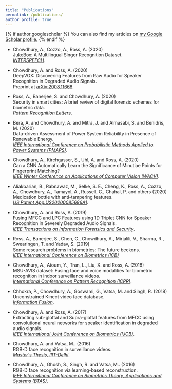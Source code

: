 ```yaml
---
title: "Publications"
permalink: /publications/
author_profile: true
---
```


{% if author.googlescholar %}
  You can also find my articles on <u><a href="{{author.googlescholar}}">my Google Scholar profile</a>.</u>
{% endif %}


-	Chowdhury, A., Cozzo, A., Ross, A. (2020) <br>
JukeBox: A Multilingual Singer Recognition Dataset. <br>
[*INTERSPEECH*](https://www.isca-speech.org/archive/Interspeech_2020/pdfs/2972.pdf).

- Chowdhury, A. and Ross, A. (2020) <br>
DeepVOX: Discovering Features from Raw Audio for Speaker Recognition in Degraded Audio Signals. <br>
Preprint at [arXiv:2008.11668](https://arxiv.org/abs/2008.11668).

- Ross, A., Banerjee, S. and Chowdhury, A. (2020) <br>
Security in smart cities: A brief review of digital forensic schemes for biometric data. <br>
[*Pattern Recognition Letters*](https://www.sciencedirect.com/science/article/abs/pii/S0167865520302555).

- Bera, A. and Chowdhury, A. and Mitra, J. and Almasabi, S. and Benidris, M. (2020) <br>
Data-driven Assessment of Power System Reliability in Presence of Renewable Energy. <br>
[*IEEE International Conference on Probabilistic Methods Applied to Power Systems (PMAPS)*](https://ieeexplore.ieee.org/abstract/document/9183481).

- Chowdhury, A., Kirchgasser, S., Uhl, A. and Ross, A. (2020) <br>
Can a CNN Automatically Learn the Significance of Minutiae Points for Fingerprint Matching? <br>
[*IEEE Winter Conference on Applications of Computer Vision (WACV)*](https://openaccess.thecvf.com/content_WACV_2020/papers/Chowdhury_Can_a_CNN_Automatically_Learn_the_Significance_of_Minutiae_Points_WACV_2020_paper.pdf).

- Aliakbarian, B., Rabnawaz, M., Selke, S. E., Cheng, K., Ross, A., Cozzo, A., Chowdhury, A., Tamayol, A., Russell, C., Chahal, P. and others (2020) <br> 
Medication bottle with anti-tampering features. <br>
[*US Patent App:US20200085686A1*](https://patents.google.com/patent/US20200085686A1/en).

- Chowdhury, A. and Ross, A. (2019) <br>
Fusing MFCC and LPC Features using 1D Triplet CNN for Speaker Recognition in Severely Degraded Audio Signals. <br>
[*IEEE Transactions on Information Forensics and Security*](https://ieeexplore.ieee.org/abstract/document/8839817/).


- Ross, A., Banerjee, S., Chen, C., Chowdhury, A., Mirjalili, V., Sharma, R., Swearingen, T. and Yadav, S. (2019) <br>
Some research problems in biometrics: The future beckons. <br>
[*IEEE International Conference on Biometrics (ICB)*](https://ieeexplore.ieee.org/abstract/document/8987307)


- Chowdhury, A., Atoum, Y., Tran, L., Liu, X. and Ross, A. (2018) <br>
MSU-AVIS dataset: Fusing face and voice modalities for biometric recognition in indoor surveillance videos. <br>
[*International Conference on Pattern Recognition (ICPR)*](https://ieeexplore.ieee.org/abstract/document/8545260).


- Chhokra, P., Chowdhury, A., Goswami, G., Vatsa, M. and Singh, R. (2018) <br>
Unconstrained Kinect video face database. <br>
[*Information Fusion*](https://www.sciencedirect.com/science/article/abs/pii/S1566253517302476).

- Chowdhury, A. and Ross, A. (2017) <br>
Extracting sub-glottal and Supra-glottal features from MFCC using convolutional neural networks for speaker identification in degraded audio signals. <br>
[*IEEE International Joint Conference on Biometrics (IJCB)*](https://ieeexplore.ieee.org/abstract/document/8272748).


- Chowdhury, A. and Vatsa, M.. (2016) <br>
RGB-D face recognition in surveillance videos. <br>
[*Master's Thesis, IIIT-Delhi*](https://repository.iiitd.edu.in/jspui/handle/123456789/440).

- Chowdhury, A., Ghosh, S., Singh, R. and Vatsa, M.. (2016) <br>
RGB-D face recognition via learning-based reconstruction. <br>
[*IEEE International Conference on Biometrics Theory, Applications and Systems (BTAS)*](https://ieeexplore.ieee.org/abstract/document/7791199/).


